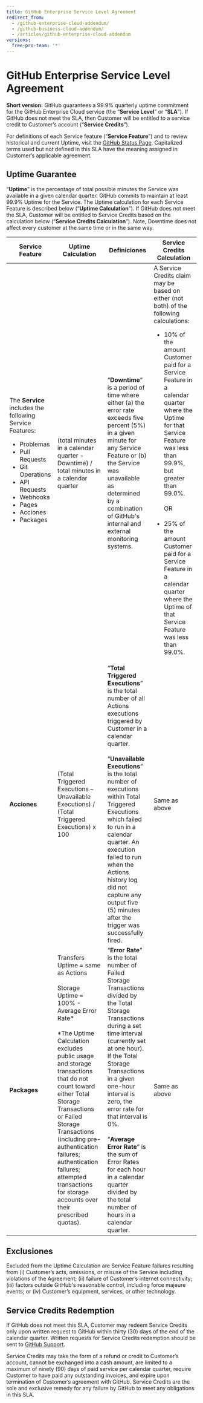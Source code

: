 ```yaml
---
title: GitHub Enterprise Service Level Agreement
redirect_from:
  - /github-enterprise-cloud-addendum/
  - /github-business-cloud-addendum/
  - /articles/github-enterprise-cloud-addendum
versions:
  free-pro-team: '*'
---
```


# GitHub Enterprise Service Level Agreement

**Short version:** GitHub guarantees a 99.9% quarterly uptime commitment for the GitHub Enterprise Cloud service (the “**Service Level**” or “**SLA**”). If GitHub does not meet the SLA, then Customer will be entitled to a service credit to Customer’s account (“**Service Credits**”).

For definitions of each Service feature  (“**Service Feature**”) and to review historical and current Uptime, visit the [GitHub Status Page](https://www.githubstatus.com/). Capitalized terms used but not defined in this SLA have the meaning assigned in Customer’s applicable agreement.

## Uptime Guarantee

“**Uptime**” is the percentage of total possible minutes the Service was available in a given calendar quarter. GitHub commits to maintain at least 99.9% Uptime for the Service. The Uptime calculation for each Service Feature is described below (“**Uptime Calculation**”). If GitHub does not meet the SLA, Customer will be entitled to Service Credits based on the calculation below (“**Service Credits Calculation**”). Note, Downtime does not affect every customer at the same time or in the same way.

| **Service Feature**                                                               | **Uptime Calculation**                                                                                                                                                                                                                                                                                                                                                                                                                  | **Definiciones**                                                                                                                                                                                                                                                                                                                                                                                                                                              | **Service Credits Calculation**                                                                                    |
| --------------------------------------------------------------------------------- | --------------------------------------------------------------------------------------------------------------------------------------------------------------------------------------------------------------------------------------------------------------------------------------------------------------------------------------------------------------------------------------------------------------------------------------- | ------------------------------------------------------------------------------------------------------------------------------------------------------------------------------------------------------------------------------------------------------------------------------------------------------------------------------------------------------------------------------------------------------------------------------------------------------------- | ------------------------------------------------------------------------------------------------------------------ |
| The **Service** includes the following Service Features: <ul><li>Problemas</li><li>Pull Requests</li><li>Git Operations</li><li>API Requests</li><li>Webhooks</li><li>Pages</li><li>Acciones</li><li>Packages</li></ul> | (total minutes in a calendar quarter - Downtime) / total minutes in a calendar quarter                                                                                                                                                                                                                                                                                                                                                  | “**Downtime**” is a period of time where either (a) the error rate exceeds five percent (5%) in a given minute for any Service Feature or (b) the Service was unavailable as determined by a combination of GitHub's internal and external monitoring systems.                                                                                                                                                                                                | A Service Credits claim may be based on either (not both) of the following calculations: <ul><li>10% of the amount Customer paid for a Service Feature in a calendar quarter where the Uptime for that Service Feature was less than 99.9%, but greater than 99.0%. <BR><BR>OR <BR><BR></li><li>25% of the amount Customer paid for a Service Feature in a calendar quarter where the Uptime of that Service Feature was less than 99.0%.</li></ul> | |
| **Acciones**                                                                      | (Total Triggered Executions – Unavailable Executions) / (Total Triggered Executions) x 100                                                                                                                                                                                                                                                                                                                                              | “**Total Triggered Executions**” is the total number of all Actions executions triggered by Customer in a calendar quarter. <br><br> “**Unavailable Executions**” is the total number of executions within Total Triggered Executions which failed to run in a calendar quarter.  An execution failed to run when the Actions history log did not capture any output five (5) minutes after the trigger was successfully fired.                   | Same as above                                                                                                      |
| **Packages**                                                                      | Transfers Uptime = same as Actions <br> <br> Storage Uptime = 100% - Average Error Rate* <br> <br> *The Uptime Calculation excludes public usage and storage transactions that do not count toward either Total Storage Transactions or Failed Storage Transactions (including pre-authentication failures; authentication failures; attempted transactions for storage accounts over their prescribed quotas). | “**Error Rate**” is the total number of Failed Storage Transactions divided by the Total Storage Transactions during a set time interval (currently set at one hour). If the Total Storage Transactions in a given one-hour interval is zero, the error rate for that interval is 0%. <br><br> “**Average Error Rate**” is the sum of Error Rates for each hour in a calendar quarter divided by the total number of hours in a calendar quarter. | Same as above                                                                                                      |

## Exclusiones
Excluded from the Uptime Calculation are Service Feature failures resulting from (i) Customer’s acts, omissions, or misuse of the Service including violations of the Agreement; (ii) failure of Customer’s internet connectivity; (iii) factors outside GitHub's reasonable control, including force majeure events; or (iv) Customer’s equipment, services, or other technology.

## Service Credits Redemption
If GitHub does not meet this SLA, Customer may redeem Service Credits only upon written request to GitHub within thirty (30) days of the end of the calendar quarter. Written requests for Service Credits redemption should be sent to [GitHub Support](https://support.github.com/contact).

Service Credits may take the form of a refund or credit to Customer’s account, cannot be exchanged into a cash amount, are limited to a maximum of ninety (90) days of paid service per calendar quarter, require Customer to have paid any outstanding invoices, and expire upon termination of Customer’s agreement with GitHub. Service Credits are the sole and exclusive remedy for any failure by GitHub to meet any obligations in this SLA. 
